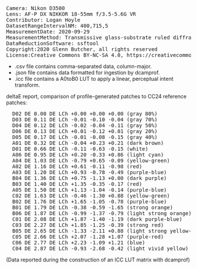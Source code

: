 <pre>
Camera: Nikon D3500
Lens: AF-P DX NIKKOR 18-55mm f/3.5-5.6G VR
Contributor: Logan Hoyle <loganhoyle8@hotmail.com>
DatasetRangeIntervalNM: 400,715,5
MeasurementDate: 2020-09-29
MeasurementMethod: Transmissive glass-substrate ruled diffraction grating spectroscope, single-image
DataReductionSoftware: ssftool
Copyright:2020 Glenn Butcher, all rights reserved
License:Creative Commons BY-NC-SA 4.0, https://creativecommons.org/licenses/by-nc-sa/4.0/legalcode
</pre>

- .csv file contains comma-separated data, column-major.<br>
- .json file contains data formatted for ingestion by dcamprof.<br>
- .icc file contains a A0toB0 LUT to apply a linear, perceptual intent transform.<br>

deltaE report, comparison of profile-generated patches to CC24 reference patches:
<pre>
  D02 DE 0.00 DE LCh +0.00 +0.00 +0.00 (gray 80%)
  D03 DE 0.11 DE LCh -0.01 -0.10 -0.04 (gray 70%)
  D04 DE 0.12 DE LCh -0.02 -0.04 -0.11 (gray 50%)
  D06 DE 0.13 DE LCh +0.01 -0.12 +0.01 (gray 20%)
  D05 DE 0.17 DE LCh -0.01 -0.08 -0.15 (gray 40%)
  A01 DE 0.32 DE LCh -0.04 +0.23 +0.21 (dark brown)
  D01 DE 0.66 DE LCh -0.11 -0.63 -0.15 (white)
  A06 DE 0.95 DE LCh +0.20 -0.33 +0.86 (light cyan)
  A04 DE 1.03 DE LCh -0.79 +0.65 -0.09 (yellow-green)
  A02 DE 1.16 DE LCh +0.61 -0.11 -0.98 (red)
  A03 DE 1.20 DE LCh +0.93 -0.78 -0.49 (purple-blue)
  B04 DE 1.36 DE LCh +0.75 -1.13 +0.00 (dark purple)
  B03 DE 1.40 DE LCh +1.35 -0.35 -0.17 (red)
  A05 DE 1.50 DE LCh +1.13 -1.04 -0.14 (purple-blue)
  C02 DE 1.63 DE LCh -0.46 -1.30 +0.88 (yellow-green)
  B02 DE 1.76 DE LCh +1.65 -1.05 -0.78 (purple-blue)
  B01 DE 1.79 DE LCh -0.38 -0.59 -1.65 (strong orange)
  B06 DE 1.87 DE LCh -0.99 -1.37 -0.79 (light strong orange)
  C01 DE 2.08 DE LCh +1.87 -1.40 -1.19 (dark purple-blue)
  C03 DE 2.27 DE LCh +1.85 -1.25 -0.39 (strong red)
  B05 DE 2.65 DE LCh -1.33 -2.11 +0.88 (light strong yellow-green)
  C05 DE 2.66 DE LCh +2.07 -1.28 +1.07 (purple-red)
  C06 DE 2.77 DE LCh +2.23 -1.09 +1.21 (blue)
  C04 DE 2.87 DE LCh -0.93 -2.68 -0.42 (light vivid yellow)
</pre>

(Data reported during the construction of an ICC LUT matrix with dcamprof)
